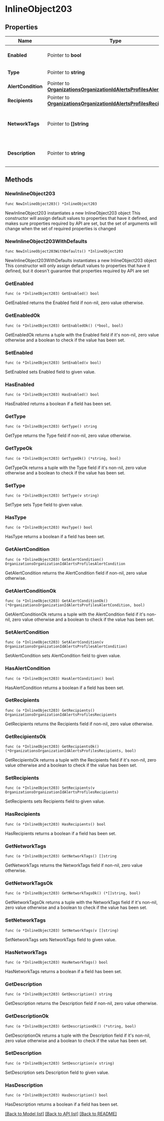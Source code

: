 # InlineObject203

## Properties

Name | Type | Description | Notes
------------ | ------------- | ------------- | -------------
**Enabled** | Pointer to **bool** | Is the alert config enabled | [optional] 
**Type** | Pointer to **string** | The alert type | [optional] 
**AlertCondition** | Pointer to [**OrganizationsOrganizationIdAlertsProfilesAlertCondition**](OrganizationsOrganizationIdAlertsProfilesAlertCondition.md) |  | [optional] 
**Recipients** | Pointer to [**OrganizationsOrganizationIdAlertsProfilesRecipients**](OrganizationsOrganizationIdAlertsProfilesRecipients.md) |  | [optional] 
**NetworkTags** | Pointer to **[]string** | Networks with these tags will be monitored for the alert | [optional] 
**Description** | Pointer to **string** | User supplied description of the alert | [optional] 

## Methods

### NewInlineObject203

`func NewInlineObject203() *InlineObject203`

NewInlineObject203 instantiates a new InlineObject203 object
This constructor will assign default values to properties that have it defined,
and makes sure properties required by API are set, but the set of arguments
will change when the set of required properties is changed

### NewInlineObject203WithDefaults

`func NewInlineObject203WithDefaults() *InlineObject203`

NewInlineObject203WithDefaults instantiates a new InlineObject203 object
This constructor will only assign default values to properties that have it defined,
but it doesn't guarantee that properties required by API are set

### GetEnabled

`func (o *InlineObject203) GetEnabled() bool`

GetEnabled returns the Enabled field if non-nil, zero value otherwise.

### GetEnabledOk

`func (o *InlineObject203) GetEnabledOk() (*bool, bool)`

GetEnabledOk returns a tuple with the Enabled field if it's non-nil, zero value otherwise
and a boolean to check if the value has been set.

### SetEnabled

`func (o *InlineObject203) SetEnabled(v bool)`

SetEnabled sets Enabled field to given value.

### HasEnabled

`func (o *InlineObject203) HasEnabled() bool`

HasEnabled returns a boolean if a field has been set.

### GetType

`func (o *InlineObject203) GetType() string`

GetType returns the Type field if non-nil, zero value otherwise.

### GetTypeOk

`func (o *InlineObject203) GetTypeOk() (*string, bool)`

GetTypeOk returns a tuple with the Type field if it's non-nil, zero value otherwise
and a boolean to check if the value has been set.

### SetType

`func (o *InlineObject203) SetType(v string)`

SetType sets Type field to given value.

### HasType

`func (o *InlineObject203) HasType() bool`

HasType returns a boolean if a field has been set.

### GetAlertCondition

`func (o *InlineObject203) GetAlertCondition() OrganizationsOrganizationIdAlertsProfilesAlertCondition`

GetAlertCondition returns the AlertCondition field if non-nil, zero value otherwise.

### GetAlertConditionOk

`func (o *InlineObject203) GetAlertConditionOk() (*OrganizationsOrganizationIdAlertsProfilesAlertCondition, bool)`

GetAlertConditionOk returns a tuple with the AlertCondition field if it's non-nil, zero value otherwise
and a boolean to check if the value has been set.

### SetAlertCondition

`func (o *InlineObject203) SetAlertCondition(v OrganizationsOrganizationIdAlertsProfilesAlertCondition)`

SetAlertCondition sets AlertCondition field to given value.

### HasAlertCondition

`func (o *InlineObject203) HasAlertCondition() bool`

HasAlertCondition returns a boolean if a field has been set.

### GetRecipients

`func (o *InlineObject203) GetRecipients() OrganizationsOrganizationIdAlertsProfilesRecipients`

GetRecipients returns the Recipients field if non-nil, zero value otherwise.

### GetRecipientsOk

`func (o *InlineObject203) GetRecipientsOk() (*OrganizationsOrganizationIdAlertsProfilesRecipients, bool)`

GetRecipientsOk returns a tuple with the Recipients field if it's non-nil, zero value otherwise
and a boolean to check if the value has been set.

### SetRecipients

`func (o *InlineObject203) SetRecipients(v OrganizationsOrganizationIdAlertsProfilesRecipients)`

SetRecipients sets Recipients field to given value.

### HasRecipients

`func (o *InlineObject203) HasRecipients() bool`

HasRecipients returns a boolean if a field has been set.

### GetNetworkTags

`func (o *InlineObject203) GetNetworkTags() []string`

GetNetworkTags returns the NetworkTags field if non-nil, zero value otherwise.

### GetNetworkTagsOk

`func (o *InlineObject203) GetNetworkTagsOk() (*[]string, bool)`

GetNetworkTagsOk returns a tuple with the NetworkTags field if it's non-nil, zero value otherwise
and a boolean to check if the value has been set.

### SetNetworkTags

`func (o *InlineObject203) SetNetworkTags(v []string)`

SetNetworkTags sets NetworkTags field to given value.

### HasNetworkTags

`func (o *InlineObject203) HasNetworkTags() bool`

HasNetworkTags returns a boolean if a field has been set.

### GetDescription

`func (o *InlineObject203) GetDescription() string`

GetDescription returns the Description field if non-nil, zero value otherwise.

### GetDescriptionOk

`func (o *InlineObject203) GetDescriptionOk() (*string, bool)`

GetDescriptionOk returns a tuple with the Description field if it's non-nil, zero value otherwise
and a boolean to check if the value has been set.

### SetDescription

`func (o *InlineObject203) SetDescription(v string)`

SetDescription sets Description field to given value.

### HasDescription

`func (o *InlineObject203) HasDescription() bool`

HasDescription returns a boolean if a field has been set.


[[Back to Model list]](../README.md#documentation-for-models) [[Back to API list]](../README.md#documentation-for-api-endpoints) [[Back to README]](../README.md)



